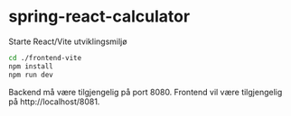 # spring-react-calculator

Starte React/Vite utviklingsmiljø
```bash
cd ./frontend-vite
npm install
npm run dev
```
Backend må være tilgjengelig på port 8080.
Frontend vil være tilgjengelig på http://localhost/8081.

